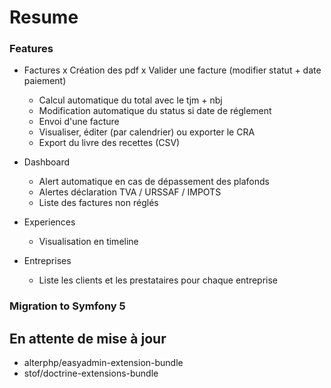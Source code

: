 # Resume

### Features

- Factures
    x Création des pdf
    x Valider une facture (modifier statut + date paiement)
    - Calcul automatique du total avec le tjm + nbj
    - Modification automatique du status si date de réglement
    - Envoi d'une facture
    - Visualiser, éditer (par calendrier) ou exporter le CRA
    - Export du livre des recettes (CSV)
    
- Dashboard
    - Alert automatique en cas de dépassement des plafonds
    - Alertes déclaration TVA / URSSAF / IMPOTS
    - Liste des factures non réglés

- Experiences
    - Visualisation en timeline
    
- Entreprises
    - Liste les clients et les prestataires pour chaque entreprise
    
### Migration to Symfony 5

## En attente de mise à jour

- alterphp/easyadmin-extension-bundle
- stof/doctrine-extensions-bundle